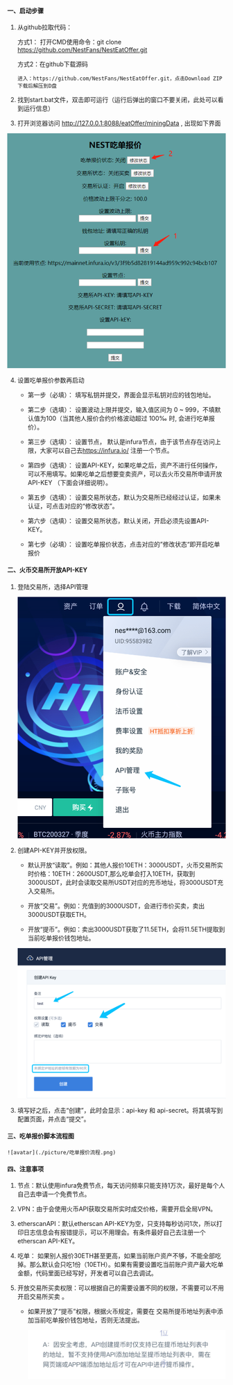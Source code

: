 #### 一、启动步骤

1. 从github拉取代码：

   方式1： 
   	打开CMD使用命令：git clone  https://github.com/NestFans/NestEatOffer.git

   方式2：在github下载源码

   ```
   进入：https://github.com/NestFans/NestEatOffer.git，点击Download ZIP下载后解压到D盘
   ```

2. 找到start.bat文件，双击即可运行（运行后弹出的窗口不要关闭，此处可以看到运行信息）

3.  打开浏览器访问 http://127.0.0.1:8088/eatOffer/miningData , 出现如下界面

   ![avatar](./picture/配置界面.png)

4. 设置吃单报价参数再启动

   * 第一步（必填）： 填写私钥并提交，界面会显示私钥对应的钱包地址。
   * 第二步（选填）： 设置波动上限并提交，输入值区间为 0 ~ 999，不填默认值为100（当其他人报价合约价格波动超过 100‰ 时, 会进行吃单报价）。
   * 第三步（选填）： 设置节点， 默认是infura节点，由于该节点存在访问上限，大家可以自己去<https://infura.io/> 注册一个节点。
   * 第四步（选填）： 设置API-KEY，如果吃单之后，资产不进行任何操作，可以不用填写。如果吃单之后想要变卖资产，可以去火币交易所申请开放API-KEY （下面会详细说明）。

   * 第五步（选填）： 设置交易所状态，默认为交易所已经经过认证，如果未认证，可点击对应的“修改状态”。 
   * 第六步（选填）： 设置交易所状态，默认关闭，开启必须先设置API-KEY。
   * 第七步（必填）： 设置吃单报价状态，点击对应的”修改状态“即开启吃单报价 

#### 二、火币交易所开放API-KEY

1. 登陆交易所，选择API管理

   ![avatar](./picture/API-KEY-1.png)

2. 创建API-KEY并开放权限。

   * 默认开放“读取”。例如：其他人报价10ETH：3000USDT，火币交易所实时价格：10ETH：2600USDT,那么吃单会打入10ETH，获取到3000USDT，此时会读取交易所USDT对应的充币地址，将3000USDT充入交易所。

   * 开放“交易”。例如：充值到的3000USDT，会进行市价买卖，卖出3000USDT获取ETH。
   * 开放“提币”。例如：卖出3000USDT获取了11.5ETH，会将11.5ETH提取到当前吃单报价钱包地址。

   ![avatar](./picture/API-KEY-2.png)

3. 填写好之后，点击“创建”，此时会显示：api-key 和 api-secret。将其填写到配置页面，并点击“提交”。

#### 三、吃单报价脚本流程图

	![avatar](./picture/吃单报价流程.png)

#### 四、注意事项

1.  节点：默认使用infura免费节点，每天访问频率只能支持1万次，最好是每个人自己去申请一个免费节点。

2.  VPN：由于会使用火币API获取交易所实时成交价格，需要开启全局VPN。

3.  etherscanAPI：默认etherscan API-KEY为空，只支持每秒访问1次，所以打印日志信息会有报错提示，可以不用理会。有条件最好自己去注册一个etherscan API-KEY。

4. 吃单： 如果别人报价30ETH甚至更高，如果当前账户资产不够，不能全部吃掉。那么默认会只吃1份（10ETH）。如果有需要设置吃当前账户资产最大吃单金额，代码里面已经写好，开发者可以自己去调试。

5. 开放交易所买卖权限：可以根据自己的需要设置不同的权限，不需要可以不用开启交易所买卖 。

   * 如果开放了“提币”权限，根据火币规定，需要在 交易所提币地址列表中添加当前吃单报价钱包地址，否则无法提出。

     ![avatar](./picture/提币地址添加说明.png)

